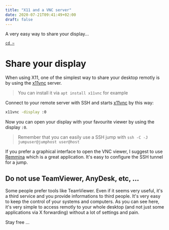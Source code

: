 ```yaml
---
title: "X11 and a VNC server"
date: 2020-07-21T09:41:49+02:00
draft: false
---
```


A very easy way to share your display...

<!--more-->

[`cd ~`](/)

# Share your display

When using X11, one of the simplest way to share your desktop remotly is by
using the [x11vnc][2] server.

> You can install it via `apt install x11vnc` for example

Connect to your remote server with SSH and starts [x11vnc][2] by this way:

```sh
x11vnc -display :0
```

Now you can open your display with your favourite viewer by using the display
`:0`.

> Remember that you can easily use a SSH jump with
> `ssh -C -J jumpuser@jumphost user@host`

If you prefer a graphical interface to open the VNC viewer, I suggest to use
[Remmina][1] which is a great application. It's easy to configure the SSH tunnel
for a jump.

## Do not use TeamViewer, AnyDesk, etc, ...

Some people prefer tools like TeamViewer. Even if it seems very useful, it's a
third service and you provide informations to third people. It's very easy to
keep the control of your systems and computers. As you can see here, it's very
simple to access remotly to your whole desktop (and not just some applications
via X forwarding) without a lot of settings and pain.

Stay free ...

[1]: https://remmina.org/
[2]: https://github.com/LibVNC/x11vnc
